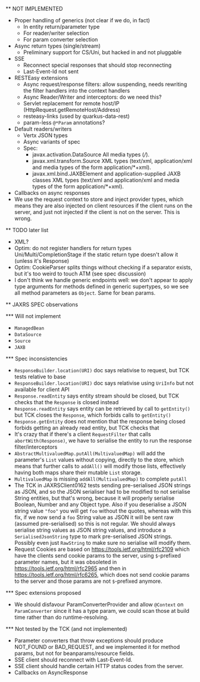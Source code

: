** NOT IMPLEMENTED

- Proper handling of generics (not clear if we do, in fact)
    - In entity return/parameter type
    - For reader/writer selection
    - For param converter selection
- Async return types (single/stream)
    - Preliminary support for CS/Uni, but hacked in and not pluggable
- SSE
    - Reconnect special responses that should stop reconnecting
    - Last-Event-Id not sent
- RESTEasy extensions
    - Async request/response filters: allow suspending, needs rewriting the filter handlers into the context handlers
    - Async Reader/Writer and interceptors: do we need this?
    - Servlet replacement for remote host/IP (HttpRequest.getRemoteHost/Address)
    - resteasy-links (used by quarkus-data-rest)
    - param-less `@*Param` annotations?
- Default readers/writers
    - Vertx JSON types
    - Async variants of spec
    - Spec:
        - javax.activation.DataSource All media types (*/*).
        - javax.xml.transform.Source XML types (text/xml, application/xml and media types of the
          form application/*+xml).
        - javax.xml.bind.JAXBElement and application-supplied JAXB classes XML types (text/xml and
          application/xml and media types of the form application/*+xml).
- Callbacks on async responses
- We use the request context to store and inject provider types, which means they are also injected
  on client resources if the client runs on the server, and just not injected if the client is not
  on the server. This is wrong.

** TODO later list

- XML?
- Optim: do not register handlers for return types Uni/Multi/CompletionStage if the static return type doesn't allow it (unless it's Response)
- Optim: CookieParser splits things without checking if a separator exists, but it's too weird to touch ATM (see spec discussion)
- I don't think we handle generic endpoints well: we don't appear to apply type arguments for methods defined in generic supertypes,
  so we see all method parameters as `Object`. Same for bean params.

** JAXRS SPEC observations

*** Will not implement

- `ManagedBean`
- `DataSource`
- `Source`
- `JAXB`

*** Spec inconsistencies

- `ResponseBuilder.location(URI)` doc says relativise to request, but TCK tests relative to base
- `ResponseBuilder.location(URI)` doc says relativise using `UriInfo` but not available for client API
- `Response.readEntity` says entity stream should be closed, but TCK checks that the `Response` is closed instead
- `Response.readEntity` says entity can be retrieved by call to `getEntity()` but TCK closes the `Response`, which forbids calls to `getEntity()`
- `Response.getEntity` does not mention that the response being closed forbids getting an already read entity, but TCK checks that
- It's crazy that if there's a client `RequestFilter` that calls `abortWith(Response)`, we have to serialise the entity to run the response filter/interceptors
- `AbstractMultivaluedMap.putAll(MultivaluedMap)` will add the parameter's `List` values without copying, directly to the store, which means that 
  further calls to `addAll()` will modify those lists, effectively having both maps share their mutable `List` storage. 
- `MultivaluedMap` is missing `addAll(MultivaluedMap)` to complete `putAll`
- The TCK in JAXRSClient0162 tests sending pre-serialised JSON strings as JSON, and so the JSON serialiser had to be modified to not serialise String
  entities, but that's wrong, because it will properly serialise Boolean, Number and any Object type. Also if you deserialise a JSON string value `"foo"`
  you will get `foo` without the quotes, whereas with this fix, if we now send a `foo` String value as JSON it will be sent raw (assumed pre-serialised)
  so this is not regular. We should always serialise string values as JSON string values, and introduce a `SerialisedJsonString` type to mark pre-serialised
  JSON strings. Possibly even just `RawString` to make sure no serialise will modify them.
- Request Cookies are based on https://tools.ietf.org/html/rfc2109 which have the clients send cookie params to the server, using `$`-prefixed parameter names,
  but it was obsoleted in https://tools.ietf.org/html/rfc2965 and then in https://tools.ietf.org/html/rfc6265, which does not send cookie params to the server
  and those params are not `$`-prefixed anymore.

*** Spec extensions proposed

- We should disfavour ParamConverterProvider and allow `@Context` on `ParamConverter` since it has a type param, we could scan those at build time
  rather than do runtime-resolving.

*** Not tested by the TCK (and not implemented)

- Parameter converters that throw exceptions should produce NOT_FOUND or BAD_REQUEST, and we implemented it for method params, but
  not for beanparams/resource fields.
- SSE client should reconnect with Last-Event-Id.
- SSE client should handle certain HTTP status codes from the server.
- Callbacks on AsyncResponse
